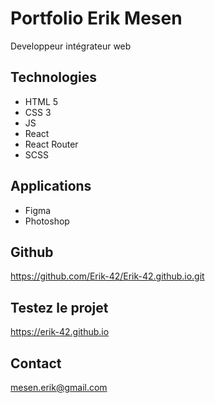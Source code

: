 # Portfolio Erik Mesen

Developpeur intégrateur web

## Technologies

- HTML 5
- CSS 3
- JS
- React
- React Router
- SCSS

## Applications

- Figma
- Photoshop

## Github

<https://github.com/Erik-42/Erik-42.github.io.git>

## Testez le projet

<https://erik-42.github.io>

## Contact

<mesen.erik@gmail.com>
